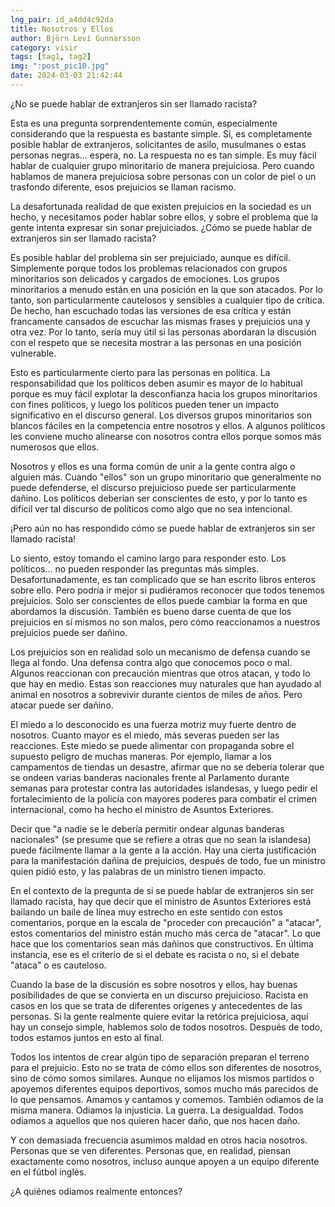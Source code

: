 ```yaml
---
lng_pair: id_a4dd4c92da
title: Nosotros y Ellos
author: Björn Leví Gunnarsson
category: visir
tags: [tag1, tag2]
img: ":post_pic10.jpg"
date: 2024-03-03 21:42:44
---
```


¿No se puede hablar de extranjeros sin ser llamado racista?

Esta es una pregunta sorprendentemente común, especialmente considerando que la respuesta es bastante simple. Sí, es completamente posible hablar de extranjeros, solicitantes de asilo, musulmanes o estas personas negras... espera, no. La respuesta no es tan simple. Es muy fácil hablar de cualquier grupo minoritario de manera prejuiciosa. Pero cuando hablamos de manera prejuiciosa sobre personas con un color de piel o un trasfondo diferente, esos prejuicios se llaman racismo.

La desafortunada realidad de que existen prejuicios en la sociedad es un hecho, y necesitamos poder hablar sobre ellos, y sobre el problema que la gente intenta expresar sin sonar prejuiciados. ¿Cómo se puede hablar de extranjeros sin ser llamado racista?

Es posible hablar del problema sin ser prejuiciado, aunque es difícil. Simplemente porque todos los problemas relacionados con grupos minoritarios son delicados y cargados de emociones. Los grupos minoritarios a menudo están en una posición en la que son atacados. Por lo tanto, son particularmente cautelosos y sensibles a cualquier tipo de crítica. De hecho, han escuchado todas las versiones de esa crítica y están francamente cansados de escuchar las mismas frases y prejuicios una y otra vez. Por lo tanto, sería muy útil si las personas abordaran la discusión con el respeto que se necesita mostrar a las personas en una posición vulnerable.

Esto es particularmente cierto para las personas en política. La responsabilidad que los políticos deben asumir es mayor de lo habitual porque es muy fácil explotar la desconfianza hacia los grupos minoritarios con fines políticos, y luego los políticos pueden tener un impacto significativo en el discurso general. Los diversos grupos minoritarios son blancos fáciles en la competencia entre nosotros y ellos. A algunos políticos les conviene mucho alinearse con nosotros contra ellos porque somos más numerosos que ellos.

Nosotros y ellos es una forma común de unir a la gente contra algo o alguien más. Cuando "ellos" son un grupo minoritario que generalmente no puede defenderse, el discurso prejuicioso puede ser particularmente dañino. Los políticos deberían ser conscientes de esto, y por lo tanto es difícil ver tal discurso de políticos como algo que no sea intencional.

¡Pero aún no has respondido cómo se puede hablar de extranjeros sin ser llamado racista!

Lo siento, estoy tomando el camino largo para responder esto. Los políticos... no pueden responder las preguntas más simples. Desafortunadamente, es tan complicado que se han escrito libros enteros sobre ello. Pero podría ir mejor si pudiéramos reconocer que todos tenemos prejuicios. Solo ser conscientes de ellos puede cambiar la forma en que abordamos la discusión. También es bueno darse cuenta de que los prejuicios en sí mismos no son malos, pero cómo reaccionamos a nuestros prejuicios puede ser dañino.

Los prejuicios son en realidad solo un mecanismo de defensa cuando se llega al fondo. Una defensa contra algo que conocemos poco o mal. Algunos reaccionan con precaución mientras que otros atacan, y todo lo que hay en medio. Estas son reacciones muy naturales que han ayudado al animal en nosotros a sobrevivir durante cientos de miles de años. Pero atacar puede ser dañino.

El miedo a lo desconocido es una fuerza motriz muy fuerte dentro de nosotros. Cuanto mayor es el miedo, más severas pueden ser las reacciones. Este miedo se puede alimentar con propaganda sobre el supuesto peligro de muchas maneras. Por ejemplo, llamar a los campamentos de tiendas un desastre, afirmar que no se debería tolerar que se ondeen varias banderas nacionales frente al Parlamento durante semanas para protestar contra las autoridades islandesas, y luego pedir el fortalecimiento de la policía con mayores poderes para combatir el crimen internacional, como ha hecho el ministro de Asuntos Exteriores.

Decir que "a nadie se le debería permitir ondear algunas banderas nacionales" (se presume que se refiere a otras que no sean la islandesa) puede fácilmente llamar a la gente a la acción. Hay una cierta justificación para la manifestación dañina de prejuicios, después de todo, fue un ministro quien pidió esto, y las palabras de un ministro tienen impacto.

En el contexto de la pregunta de si se puede hablar de extranjeros sin ser llamado racista, hay que decir que el ministro de Asuntos Exteriores está bailando un baile de línea muy estrecho en este sentido con estos comentarios, porque en la escala de "proceder con precaución" a "atacar", estos comentarios del ministro están mucho más cerca de "atacar". Lo que hace que los comentarios sean más dañinos que constructivos. En última instancia, ese es el criterio de si el debate es racista o no, si el debate "ataca" o es cauteloso.

Cuando la base de la discusión es sobre nosotros y ellos, hay buenas posibilidades de que se convierta en un discurso prejuicioso. Racista en casos en los que se trata de diferentes orígenes y antecedentes de las personas. Si la gente realmente quiere evitar la retórica prejuiciosa, aquí hay un consejo simple, hablemos solo de todos nosotros. Después de todo, todos estamos juntos en esto al final.

Todos los intentos de crear algún tipo de separación preparan el terreno para el prejuicio. Esto no se trata de cómo ellos son diferentes de nosotros, sino de cómo somos similares. Aunque no elijamos los mismos partidos o apoyemos diferentes equipos deportivos, somos mucho más parecidos de lo que pensamos. Amamos y cantamos y comemos. También odiamos de la misma manera. Odiamos la injusticia. La guerra. La desigualdad. Todos odiamos a aquellos que nos quieren hacer daño, que nos hacen daño.

Y con demasiada frecuencia asumimos maldad en otros hacia nosotros. Personas que se ven diferentes. Personas que, en realidad, piensan exactamente como nosotros, incluso aunque apoyen a un equipo diferente en el fútbol inglés.

¿A quiénes odiamos realmente entonces?
